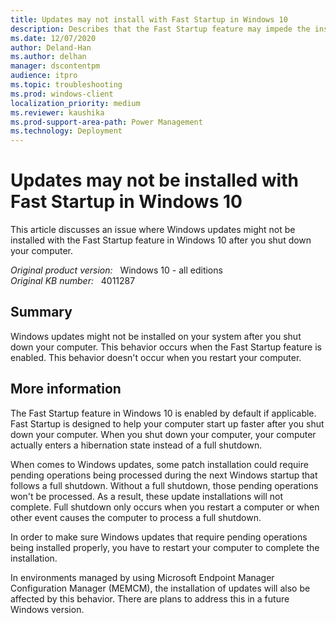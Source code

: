 ```yaml
---
title: Updates may not install with Fast Startup in Windows 10
description: Describes that the Fast Startup feature may impede the installation of certain Windows 10 updates.
ms.date: 12/07/2020
author: Deland-Han
ms.author: delhan
manager: dscontentpm
audience: itpro
ms.topic: troubleshooting
ms.prod: windows-client
localization_priority: medium
ms.reviewer: kaushika
ms.prod-support-area-path: Power Management
ms.technology: Deployment
---
```

# Updates may not be installed with Fast Startup in Windows 10

This article discusses an issue where Windows updates might not be installed with the Fast Startup feature in Windows 10 after you shut down your computer.

_Original product version:_ &nbsp; Windows 10 - all editions  
_Original KB number:_ &nbsp; 4011287

## Summary

Windows updates might not be installed on your system after you shut down your computer. This behavior occurs when the Fast Startup feature is enabled. This behavior doesn't occur when you restart your computer.

## More information

The Fast Startup feature in Windows 10 is enabled by default if applicable. Fast Startup is designed to help your computer start up faster after you shut down your computer. When you shut down your computer, your computer actually enters a hibernation state instead of a full shutdown.

When comes to Windows updates, some patch installation could require pending operations being processed during the next Windows startup that follows a full shutdown. Without a full shutdown, those pending operations won't be processed. As a result, these update installations will not complete. Full shutdown only occurs when you restart a computer or when other event causes the computer to process a full shutdown.

In order to make sure Windows updates that require pending operations being installed properly, you have to restart your computer to complete the installation.

In environments managed by using Microsoft Endpoint Manager Configuration Manager (MEMCM), the installation of updates will also be affected by this behavior. There are plans to address this in a future Windows version.
